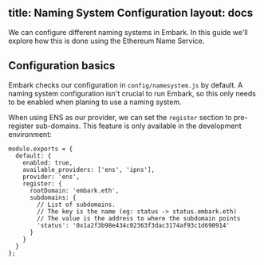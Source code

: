 title: Naming System Configuration
layout: docs
---

We can configure different naming systems in Embark. In this guide we'll explore how this is done using the Ethereum Name Service.

## Configuration basics

Embark checks our configuration in `config/namesystem.js` by default. A naming system configuration isn't crucial to run Embark, so this only needs to be enabled when planing to use a naming system.

When using ENS as our provider, we can set the `register` section to pre-register sub-domains. This feature is  only available in the development environment:

```
module.exports = {
  default: {
    enabled: true,
    available_providers: ['ens', 'ipns'],
    provider: 'ens',
    register: {
      rootDomain: 'embark.eth',
      subdomains: {
        // List of subdomains.
        // The key is the name (eg: status -> status.embark.eth)
        // The value is the address to where the subdomain points
        'status': '0x1a2f3b98e434c02363f3dac3174af93c1d690914'
      }
    }
  }
};
```
